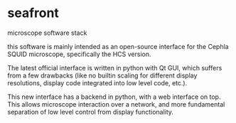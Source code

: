 # seafront
microscope software stack

this software is mainly intended as an open-source interface for the Cephla SQUID microscope, specifically the HCS version.

The latest official interface is written in python with Qt GUI, which suffers from a few drawbacks (like no builtin scaling for different display resolutions, display code integrated into low level code, etc.).

This new interface has a backend in python, with a web interface on top. This allows microscope interaction over a network, and more fundamental separation of low level control from display functionality.